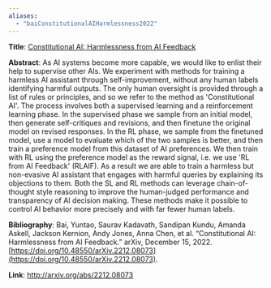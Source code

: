 ```yaml
---
aliases:
  - "baiConstitutionalAIHarmlessness2022"
---
```

**Title**: [Constitutional AI: Harmlessness from AI Feedback](http://arxiv.org/abs/2212.08073)

**Abstract**: As AI systems become more capable, we would like to enlist their help to supervise other AIs. We experiment with methods for training a harmless AI assistant through self-improvement, without any human labels identifying harmful outputs. The only human oversight is provided through a list of rules or principles, and so we refer to the method as 'Constitutional AI'. The process involves both a supervised learning and a reinforcement learning phase. In the supervised phase we sample from an initial model, then generate self-critiques and revisions, and then finetune the original model on revised responses. In the RL phase, we sample from the finetuned model, use a model to evaluate which of the two samples is better, and then train a preference model from this dataset of AI preferences. We then train with RL using the preference model as the reward signal, i.e. we use 'RL from AI Feedback' (RLAIF). As a result we are able to train a harmless but non-evasive AI assistant that engages with harmful queries by explaining its objections to them. Both the SL and RL methods can leverage chain-of-thought style reasoning to improve the human-judged performance and transparency of AI decision making. These methods make it possible to control AI behavior more precisely and with far fewer human labels.

**Bibliography**: Bai, Yuntao, Saurav Kadavath, Sandipan Kundu, Amanda Askell, Jackson Kernion, Andy Jones, Anna Chen, et al. “Constitutional AI: Harmlessness from AI Feedback.” arXiv, December 15, 2022. [https://doi.org/10.48550/arXiv.2212.08073](https://doi.org/10.48550/arXiv.2212.08073).

**Link**: http://arxiv.org/abs/2212.08073
